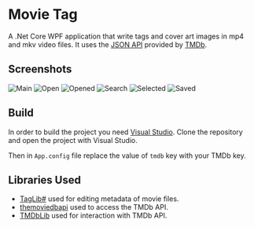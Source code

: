 # Movie Tag
A .Net Core WPF application that write tags and cover art images in mp4 and mkv video files.
It uses the [JSON API](http://api.themoviedb.org/) provided by [TMDb](https://www.themoviedb.org/).

## Screenshots
![Main](https://user-images.githubusercontent.com/10371312/84494254-d884eb80-acb1-11ea-95b9-61fee3e9626a.PNG)
![Open](https://user-images.githubusercontent.com/10371312/84494258-da4eaf00-acb1-11ea-8ec4-3604417a2d8b.PNG)
![Opened](https://user-images.githubusercontent.com/10371312/84494263-db7fdc00-acb1-11ea-8475-a9c30076f129.PNG)
![Search](https://user-images.githubusercontent.com/10371312/84494272-dd499f80-acb1-11ea-9058-8b4c46a9b3c6.PNG)
![Selected](https://user-images.githubusercontent.com/10371312/84494275-de7acc80-acb1-11ea-8fc7-b80955a2279b.PNG)
![Saved](https://user-images.githubusercontent.com/10371312/84494280-e0449000-acb1-11ea-9355-f0a845970246.PNG)

## Build
In order to build the project you need [Visual Studio](https://visualstudio.microsoft.com/).
Clone the repository and open the project with Visual Studio.

Then in `App.config` file replace the value of `tmdb` key with your TMDb key.

## Libraries Used
* [TagLib#](https://github.com/mono/taglib-sharp) used for editing metadata of movie files.
* [themoviedbapi](https://github.com/holgerbrandl/themoviedbapi) used to access the TMDb API.
* [TMDbLib](https://github.com/LordMike/TMDbLib) used for interaction with TMDb API.
